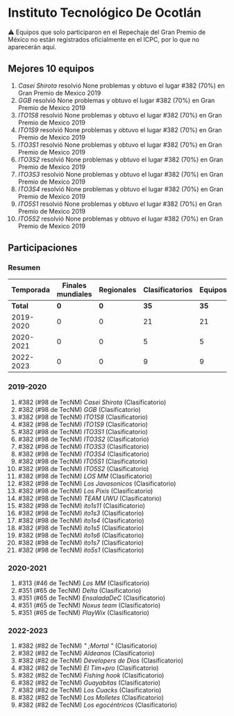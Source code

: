 # Instituto Tecnológico De Ocotlán

:warning: Equipos que solo participaron en el Repechaje del Gran Premio de México no están registrados oficialmente en el ICPC, por lo que no aparecerán aquí.

## Mejores 10 equipos

1. _Casei Shirota_ resolvió None problemas y obtuvo el lugar #382 (70%) en Gran Premio de Mexico 2019
1. _GGB_ resolvió None problemas y obtuvo el lugar #382 (70%) en Gran Premio de Mexico 2019
1. _ITO1S8_ resolvió None problemas y obtuvo el lugar #382 (70%) en Gran Premio de Mexico 2019
1. _ITO1S9_ resolvió None problemas y obtuvo el lugar #382 (70%) en Gran Premio de Mexico 2019
1. _ITO3S1_ resolvió None problemas y obtuvo el lugar #382 (70%) en Gran Premio de Mexico 2019
1. _ITO3S2_ resolvió None problemas y obtuvo el lugar #382 (70%) en Gran Premio de Mexico 2019
1. _ITO3S3_ resolvió None problemas y obtuvo el lugar #382 (70%) en Gran Premio de Mexico 2019
1. _ITO3S4_ resolvió None problemas y obtuvo el lugar #382 (70%) en Gran Premio de Mexico 2019
1. _ITO5S1_ resolvió None problemas y obtuvo el lugar #382 (70%) en Gran Premio de Mexico 2019
1. _ITO5S2_ resolvió None problemas y obtuvo el lugar #382 (70%) en Gran Premio de Mexico 2019

## Participaciones

### Resumen

| Temporada | Finales mundiales | Regionales | Clasificatorios | Equipos |
| --- | --- | --- | --- | --- |
| **Total** | **0** | **0** | **35** | **35** |
| 2019-2020 | 0 | 0 | 21 | 21 |
| 2020-2021 | 0 | 0 | 5 | 5 |
| 2022-2023 | 0 | 0 | 9 | 9 |

### 2019-2020

1. #382 (#98 de TecNM) _Casei Shirota_ (Clasificatorio)
1. #382 (#98 de TecNM) _GGB_ (Clasificatorio)
1. #382 (#98 de TecNM) _ITO1S8_ (Clasificatorio)
1. #382 (#98 de TecNM) _ITO1S9_ (Clasificatorio)
1. #382 (#98 de TecNM) _ITO3S1_ (Clasificatorio)
1. #382 (#98 de TecNM) _ITO3S2_ (Clasificatorio)
1. #382 (#98 de TecNM) _ITO3S3_ (Clasificatorio)
1. #382 (#98 de TecNM) _ITO3S4_ (Clasificatorio)
1. #382 (#98 de TecNM) _ITO5S1_ (Clasificatorio)
1. #382 (#98 de TecNM) _ITO5S2_ (Clasificatorio)
1. #382 (#98 de TecNM) _LOS MM_ (Clasificatorio)
1. #382 (#98 de TecNM) _Los Javasonicos_ (Clasificatorio)
1. #382 (#98 de TecNM) _Los Pixis_ (Clasificatorio)
1. #382 (#98 de TecNM) _TEAM UWU_ (Clasificatorio)
1. #382 (#98 de TecNM) _ito1s11_ (Clasificatorio)
1. #382 (#98 de TecNM) _ito1s3_ (Clasificatorio)
1. #382 (#98 de TecNM) _ito1s4_ (Clasificatorio)
1. #382 (#98 de TecNM) _ito1s5_ (Clasificatorio)
1. #382 (#98 de TecNM) _ito1s6_ (Clasificatorio)
1. #382 (#98 de TecNM) _ito1s7_ (Clasificatorio)
1. #382 (#98 de TecNM) _ito5s1_ (Clasificatorio)

### 2020-2021

1. #313 (#46 de TecNM) _Los MM_ (Clasificatorio)
1. #351 (#65 de TecNM) _Delta_ (Clasificatorio)
1. #351 (#65 de TecNM) _EnsaladaDeC_ (Clasificatorio)
1. #351 (#65 de TecNM) _Noxus team_ (Clasificatorio)
1. #351 (#65 de TecNM) _PlayWix_ (Clasificatorio)

### 2022-2023

1. #382 (#82 de TecNM) _" ;Mortal "_ (Clasificatorio)
1. #382 (#82 de TecNM) _Aldeanos_ (Clasificatorio)
1. #382 (#82 de TecNM) _Developers de Dios_ (Clasificatorio)
1. #382 (#82 de TecNM) _El Tim+pro_ (Clasificatorio)
1. #382 (#82 de TecNM) _Fishing hook_ (Clasificatorio)
1. #382 (#82 de TecNM) _Guayabitas_ (Clasificatorio)
1. #382 (#82 de TecNM) _Los Cuacks_ (Clasificatorio)
1. #382 (#82 de TecNM) _Los Molletes_ (Clasificatorio)
1. #382 (#82 de TecNM) _Los egocéntricos_ (Clasificatorio)



